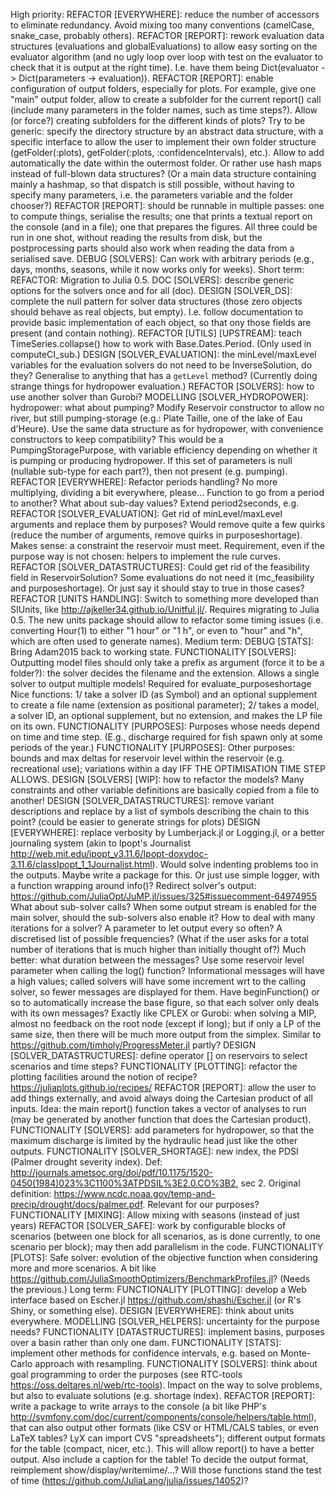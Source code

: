 High priority:
    REFACTOR [EVERYWHERE]: reduce the number of accessors to eliminate redundancy. Avoid mixing too many conventions (camelCase, snake_case, probably others). 
    REFACTOR [REPORT]: rework evaluation data structures (evaluations and globalEvaluations) to allow easy sorting on the evaluator algorithm (and no ugly loop over loop with test on the evaluator to check that it is output at the right time). I.e. have them being Dict(evaluator -> Dict(parameters -> evaluation)).
    REFACTOR [REPORT]: enable configuration of output folders, especially for plots. For example, give one "main" output folder, allow to create a subfolder for the current report() call (include many parameters in the folder names, such as time steps?). Allow (or force?) creating subfolders for the different kinds of plots?                Try to be generic: specify the directory structure by an abstract data structure, with a specific interface to allow the user to implement their own folder structure (getFolder(:plots), getFolder(:plots, :confidenceIntervals), etc.).            Allow to add automatically the date within the outermost folder.                   Or rather use hash maps instead of full-blown data structures? (Or a main data structure containing mainly a hashmap, so that dispatch is still possible, without having to specify many parameters, i.e. the parameters variable and the folder chooser?)
    REFACTOR [REPORT]: should be runnable in multiple passes: one to compute things, serialise the results; one that prints a textual report on the console (and in a file); one that prepares the figures. All three could be run in one shot, without reading the results from disk, but the postprocessing parts should also work when reading the data from a serialised save.
    DEBUG [SOLVERS]: Can work with arbitrary periods (e.g., days, months, seasons, while it now works only for weeks).
Short term:
    REFACTOR: Migration to Julia 0.5.
    DOC [SOLVERS]: describe generic options for the solvers once and for all (doc).
    DESIGN [SOLVER_DS]: complete the null pattern for solver data structures (those zero objects should behave as real objects, but empty). I.e. follow documentation to provide basic implementation of each object, so that ony those fields are present (and contain nothing).
    REFACTOR [UTILS] [UPSTREAM]: teach TimeSeries.collapse() how to work with Base.Dates.Period. (Only used in computeCI_sub.)
    DESIGN [SOLVER_EVALUATION]: the minLevel/maxLevel variables for the evaluation solvers do not need to be InverseSolution, do they? Generalise to anything that has a `getLevel` method? (Currently doing strange things for hydropower evaluation.)
    REFACTOR [SOLVERS]: how to use another solver than Gurobi?
    MODELLING [SOLVER_HYDROPOWER]: hydropower: what about pumping? Modify Reservoir constructor to allow no river, but still pumping-storage (e.g.: Plate Taille, one of the lake of Eau d'Heure).     Use the same data structure as for hydropower, with convenience constructors to keep compatibility? This would be a PumpingStoragePurpose, with variable efficiency depending on whether it is pumping or producing hydropower. If this set of parameters is null (nullable sub-type for each part?), then not present (e.g. pumping).
    REFACTOR [EVERYWHERE]: Refactor periods handling? No more multiplying, dividing a bit everywhere, please... Function to go from a period to another? What about sub-day values?      Extend period2seconds, e.g.
    REFACTOR [SOLVER_EVALUATION]: Get rid of minLevel/maxLevel arguments and replace them by purposes? Would remove quite a few quirks (reduce the number of arguments, remove quirks in purposeshortage). Makes sense: a constraint the reservoir must meet.                   Requirement, even if the purpose way is not chosen: helpers to implement the rule curves.
    REFACTOR [SOLVER_DATASTRUCTURES]: Could get rid of the feasibility field in ReservoirSolution? Some evaluations do not need it (mc_feasibility and purposeshortage). Or just say it should stay to true in those cases?
    REFACTOR [UNITS HANDLING]: Switch to something more developed than SIUnits, like http://ajkeller34.github.io/Unitful.jl/. Requires migrating to Julia 0.5.                        The new units package should allow to refactor some timing issues (i.e. converting Hour(1) to either "1 hour" or "1 h", or even to "hour" and "h", which are often used to generate names).
Medium term:
    DEBUG [STATS]: Bring Adam2015 back to working state.
    FUNCTIONALITY [SOLVERS]: Outputting model files should only take a prefix as argument (force it to be a folder?): the solver decides the filename and the extension. Allows a single solver to output multiple models! Required for evaluate_purposeshortage             Nice functions: 1/ take a solver ID (as Symbol) and an optional supplement to create a file name (extension as positional parameter); 2/ takes a model, a solver ID, an optional supplement, but no extension, and makes the LP file on its own.
    FUNCTIONALITY [PURPOSES]: Purposes whose needs depend on time and time step. (E.g., discharge required for fish spawn only at some periods of the year.)
    FUNCTIONALITY [PURPOSES]: Other purposes: bounds and max deltas for reservoir level within the reservoir (e.g. recreational use); variations within a day IFF THE OPTIMISATION TIME STEP ALLOWS.
    DESIGN [SOLVERS] [WIP]: how to refactor the models? Many constraints and other variable definitions are basically copied from a file to another!
    DESIGN [SOLVER_DATASTRUCTURES]: remove variant descriptions and replace by a list of symbols describing the chain to this point? (could be easier to generate strings for plots)
    DESIGN [EVERYWHERE]: replace verbosity by Lumberjack.jl or Logging.jl, or a better journaling system (akin to Ipopt's Journalist http://web.mit.edu/ipopt_v3.11.6/Ipopt-doxydoc-3.11.6/classIpopt_1_1Journalist.html). Would solve indenting problems too in the outputs. Maybe write a package for this.        Or just use simple logger, with a function wrapping around info()? Redirect solver's output: https://github.com/JuliaOpt/JuMP.jl/issues/325#issuecomment-64974955        What about sub-solver calls? When some output stream is enabled for the main solver, should the sub-solvers also enable it?           How to deal with many iterations for a solver? A parameter to let output every so often? A discretised list of possible frequencies? (What if the user asks for a total number of iterations that is much higher than initially thought of?) Much better: what duration between the messages?      Use some reservoir level parameter when calling the log() function? Informational messages will have a high values; called solvers will have some increment wrt to the calling solver, so fewer messages are displayed for them. Have beginFunction() or so to automatically increase the base figure, so that each solver only deals with its own messages? Exactly like CPLEX or Gurobi: when solving a MIP, almost no feedback on the root node (except if long); but if only a LP of the same size, then there will be much more output from the simplex.              Similar to https://github.com/timholy/ProgressMeter.jl partly?
    DESIGN [SOLVER_DATASTRUCTURES]: define operator [] on reservoirs to select scenarios and time steps?
    FUNCTIONALITY [PLOTTING]: refactor the plotting facilities around the notion of recipe? https://juliaplots.github.io/recipes/
    REFACTOR [REPORT]: allow the user to add things externally, and avoid always doing the Cartesian product of all inputs. Idea: the main report() function takes a vector of analyses to run (may be generated by another function that does the Cartesian product).
    FUNCTIONALITY [SOLVERS]: add parameters for hydropower, so that the maximum discharge is limited by the hydraulic head just like the other outputs.
    FUNCTIONALITY [SOLVER_SHORTAGE]: new index, the PDSI (Palmer drought severity index). Def: http://journals.ametsoc.org/doi/pdf/10.1175/1520-0450(1984)023%3C1100%3ATPDSIL%3E2.0.CO%3B2, sec 2. Original definition: https://www.ncdc.noaa.gov/temp-and-precip/drought/docs/palmer.pdf. Relevant for our purposes?
    FUNCTIONALITY [MIXING]: Allow mixing with seasons (instead of just years)
    REFACTOR [SOLVER_SAFE]: work by configurable blocks of scenarios (between one block for all scenarios, as is done currently, to one scenario per block); may then add parallelism in the code.
    FUNCTIONALITY [PLOTS]: Safe solver: evolution of the objective function when considering more and more scenarios. A bit like https://github.com/JuliaSmoothOptimizers/BenchmarkProfiles.jl? (Needs the previous.)
Long term:
    FUNCTIONALITY [PLOTTING]: develop a Web interface based on Escher.jl https://github.com/shashi/Escher.jl (or R's Shiny, or something else).
    DESIGN [EVERYWHERE]: think about units everywhere.
    MODELLING [SOLVER_HELPERS]: uncertainty for the purpose needs?
    FUNCTIONALITY [DATASTRUCTURES]: implement basins, purposes over a basin rather than only one dam.
    FUNCTIONALITY [STATS]: implement other methods for confidence intervals, e.g. based on Monte-Carlo approach with resampling.
    FUNCTIONALITY [SOLVERS]: think about goal programming to order the purposes (see RTC-tools https://oss.deltares.nl/web/rtc-tools). Impact on the way to solve problems, but also to evaluate solutions (e.g. shortage index).
    REFACTOR [REPORT]: write a package to write arrays to the console (a bit like PHP's http://symfony.com/doc/current/components/console/helpers/table.html), that can also output other formats (like CSV or HTML/CALS tables, or even LaTeX tables? LyX can import CVS "spreadsheets"); different output formats for the table (compact, nicer, etc.). This will allow report() to have a better output. Also include a caption for the table!          To decide the output format, reimplement show/display/writemime/...? Will those functions stand the test of time (https://github.com/JuliaLang/julia/issues/14052)?
